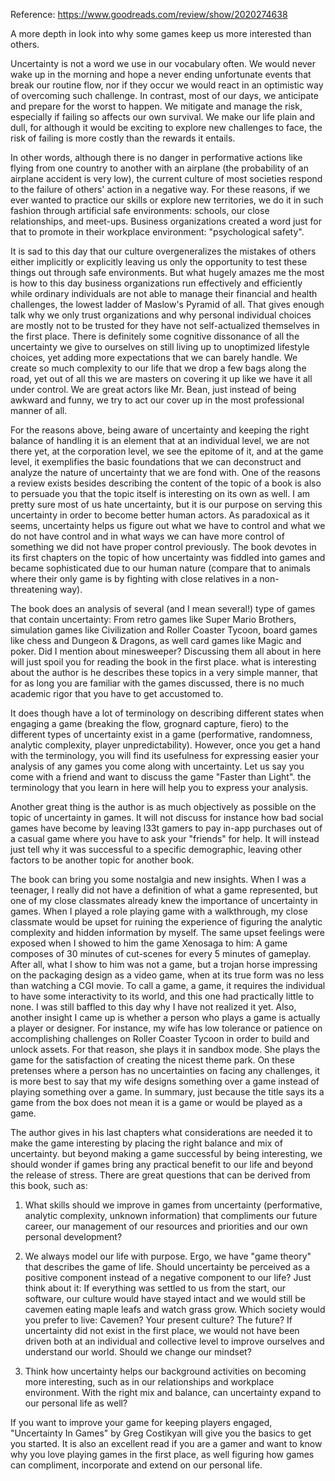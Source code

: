 Reference: https://www.goodreads.com/review/show/2020274638

A more depth in look into why some games keep us more interested than others.

Uncertainty is not a word we use in our vocabulary often. We would never wake up in the morning and hope a never ending unfortunate events that break our routine flow, nor if they occur we would react in an optimistic way of overcoming such challenge. In contrast, most of our days, we anticipate and prepare for the worst to happen. We mitigate and manage the risk, especially if failing so affects our own survival. We make our life plain and dull, for although it would be exciting to explore new challenges to face, the risk of failing is more costly than the rewards it entails.

In other words, although there is no danger in performative actions like flying from one country to another with an airplane (the probability of an airplane accident is very low), the current culture of most societies respond to the failure of others' action in a negative way. For these reasons, if we ever wanted to practice our skills or explore new territories, we do it in such fashion through artificial safe environments: schools, our close relationships, and meet-ups. Business organizations created a word just for that to promote in their workplace environment: "psychological safety". 

It is sad to this day that our culture overgeneralizes the mistakes of others either implicitly or explicitly leaving us only the opportunity to test these things out through safe environments. But what hugely amazes me the most is how to this day business organizations run effectively and efficiently while ordinary individuals are not able to manage their financial and health challenges, the lowest ladder of Maslow's Pyramid of all. That gives enough talk why we only trust organizations and why personal individual choices are mostly not to be trusted for they have not self-actualized themselves in the first place. There is definitely some cognitive dissonance of all the uncertainty we give to ourselves on still living up to unoptimized lifestyle choices, yet adding more expectations that we can barely handle. We create so much complexity to our life that we drop a few bags along the road, yet out of all this we are masters on covering it up like we have it all under control. We are great actors like Mr. Bean, just instead of being awkward and funny, we try to act our cover up in the most professional manner of all. 

For the reasons above, being aware of uncertainty and keeping the right balance of handling it is an element that at an individual level, we are not there yet, at the corporation level, we see the epitome of it, and at the game level, it exemplifies the basic foundations that we can deconstruct and analyze the nature of uncertainty that we are fond with. One of the reasons a review exists besides describing the content of the topic of a book is also to persuade you that the topic itself is interesting on its own as well. I am pretty sure most of us hate uncertainty, but it is our purpose on serving this uncertainty in order to become better human actors. As paradoxical as it seems, uncertainty helps us figure out what we have to control and what we do not have control and in what ways we can have more control of something we did not have proper control previously. The book devotes in its first chapters on the topic of how uncertainty was fiddled into games and became sophisticated due to our human nature (compare that to animals where their only game is by fighting with close relatives in a non-threatening way).

The book does an analysis of several (and I mean several!) type of games that contain uncertainty: From retro games like Super Mario Brothers, simulation games like Civilization and Roller Coaster Tycoon, board games like chess and Dungeon & Dragons, as well card games like Magic and poker. Did I mention about minesweeper? Discussing them all about in here will just spoil you for reading the book in the first place. what is interesting about the author is he describes these topics in a very simple manner, that for as long you are familiar with the games discussed, there is no much academic rigor that you have to get accustomed to. 

It does though have a lot of terminology on describing different states when engaging a game (breaking the flow, grognard capture, fiero) to the different types of uncertainty exist in a game (performative, randomness, analytic complexity, player unpredictability). However, once you get a hand with the terminology, you will find its usefulness for expressing easier your analysis of any games you come along with uncertainty. Let us say you come with a friend and want to discuss the game "Faster than Light". the terminology that you learn in here will help you to express your analysis. 

Another great thing is the author is as much objectively as possible on the topic of uncertainty in games. It will not discuss for instance how bad social games have become by leaving l33t gamers to pay in-app purchases out of a casual game where you have to ask your "friends" for help. It will instead just tell why it was successful to a specific demographic, leaving other factors to be another topic for another book.

The book can bring you some nostalgia and new insights. When I was a teenager, I really did not have a definition of what a game represented, but one of my close classmates already knew the importance of uncertainty in games. When I played a role playing game with a walkthrough, my close classmate would be upset for ruining the experience of figuring the analytic complexity and hidden information by myself. The same upset feelings were exposed when I showed to him the game Xenosaga to him: A game composes of 30 minutes of cut-scenes for every 5 minutes of gameplay. After all, what I show to him was not a game, but a trojan horse impressing on the packaging design as a video game, when at its true form was no less than watching a CGI movie. To call a game, a game, it requires the individual to have some interactivity to its world, and this one had practically little to none. I was still baffled to this day why I have not realized it yet. Also, another insight I came up is whether a person who plays a game is actually a player or designer. For instance, my wife has low tolerance or patience on accomplishing challenges on Roller Coaster Tycoon in order to build and unlock assets. For that reason, she plays it in sandbox mode. She plays the game for the satisfaction of creating the nicest theme park. On these pretenses where a person has no uncertainties on facing any challenges, it is more best to say that my wife designs something over a game instead of playing something over a game. In summary, just because the title says its a game from the box does not mean it is a game or would be played as a game.

The author gives in his last chapters what considerations are needed it to make the game interesting by placing the right balance and mix of uncertainty. but beyond making a game successful by being interesting, we should wonder if games bring any practical benefit to our life and beyond the release of stress. There are great questions that can be derived from this book, such as:

1. What skills should we improve in games from uncertainty (performative, analytic complexity, unknown information) that compliments our future career, our management of our resources and priorities and our own personal development?

2. We always model our life with purpose. Ergo, we have "game theory" that describes the game of life. Should uncertainty be perceived as a positive component instead of a negative component to our life? Just think about it: If everything was settled to us from the start, our software, our culture would have stayed intact and we would still be cavemen eating maple leafs and watch grass grow. Which society would you prefer to live: Cavemen? Your present culture? The future? If uncertainty did not exist in the first place, we would not have been driven both at an individual and collective level to improve ourselves and understand our world. Should we change our mindset?

3. Think how uncertainty helps our background activities on becoming more interesting, such as in our relationships and workplace environment. With the right mix and balance, can uncertainty expand to our personal life as well?

If you want to improve your game for keeping players engaged, "Uncertainty In Games" by Greg Costikyan will give you the basics to get you started. It is also an excellent read if you are a gamer and want to know why you love playing games in the first place, as well figuring how games can compliment, incorporate and extend on our personal life.
